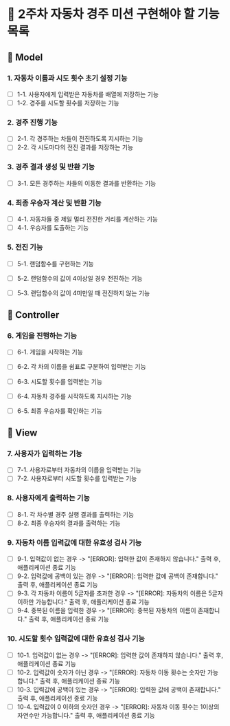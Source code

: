 # 🚗 2주차 자동차 경주 미션 구현해야 할 기능 목록

## 🤔 Model 
### 1. 자동차 이름과 시도 횟수 초기 설정 기능
- [ ] 1-1. 사용자에게 입력받은 자동차를 배열에 저장하는 기능
- [ ] 1-2. 경주를 시도할 횟수를 저장하는 기능

### 2. 경주 진행 기능
- [ ] 2-1. 각 경주하는 차들이 전진하도록 지시하는 기능
- [ ] 2-2. 각 시도마다의 전진 결과를 저장하는 기능

### 3. 경주 결과 생성 및 반환 기능
- [ ] 3-1. 모든 경주하는 차들의 이동한 결과를 반환하는 기능

### 4. 최종 우승자 계산 및 반환 기능
- [ ] 4-1. 자동차들 중 제일 멀리 전진한 거리를 계산하는 기능
- [ ] 4-1. 우승자를 도출하는 기능

### 5. 전진 기능
- [ ] 5-1. 랜덤함수를 구현하는 기능
- [ ] 5-2. 랜덤함수의 값이 4이상일 경우 전진하는 기능
- [ ] 5-3. 랜덤함수의 값이 4미만일 때 전진하지 않는 기능


## 🤔 Controller

### 6. 게임을 진행하는 기능
- [ ] 6-1. 게임을 시작하는 기능
- [ ] 6-2. 각 차의 이름을 쉼표로 구분하여 입력받는 기능 
- [ ] 6-3. 시도할 횟수를 입력받는 기능
- [ ] 6-4. 자동차 경주를 시작하도록 지시하는 기능
- [ ] 6-5. 최종 우승자를 확인하는 기능


## 🤔 View

### 7. 사용자가 입력하는 기능
- [ ] 7-1. 사용자로부터 자동차의 이름을 입력받는 기능
- [ ] 7-2. 사용자로부터 시도할 횟수를 입력받는 기능

### 8. 사용자에게 출력하는 기능
- [ ] 8-1. 각 차수별 경주 실행 결과를 출력하는 기능
- [ ] 8-2. 최종 우승자의 결과를 출력하는 기능

### 9. 자동차 이름 입력값에 대한 유효성 검사 기능
- [ ] 9-1. 입력값이 없는 경우 -> "[ERROR]: 입력한 값이 존재하지 않습니다." 출력 후, 애플리케이션 종료 기능
- [ ] 9-2. 입력값에 공백이 있는 경우 -> "[ERROR]: 입력한 값에 공백이 존재합니다." 출력 후, 애플리케이션 종료 기능
- [ ] 9-3. 각 자동차 이름이 5글자를 초과한 경우 -> "[ERROR]: 자동차의 이름은 5글자 이하만 가능합니다." 출력 후, 애플리케이션 종료 기능
- [ ] 9-4. 중복된 이름을 입력한 경우 -> "[ERROR]: 중복된 자동차의 이름이 존재합니다." 출력 후, 애플리케이션 종료 기능

### 10. 시도할 횟수 입력값에 대한 유효성 검사 기능
- [ ] 10-1. 입력값이 없는 경우 -> "[ERROR]: 입력한 값이 존재하지 않습니다." 출력 후, 애플리케이션 종료 기능
- [ ] 10-2. 입력값이 숫자가 아닌 경우 -> "[ERROR]: 자동차 이동 횟수는 숫자만 가능합니다." 출력 후, 애플리케이션 종료 기능
- [ ] 10-3. 입력값에 공백이 있는 경우 -> "[ERROR]: 입력한 값에 공백이 존재합니다." 출력 후, 애플리케이션 종료 기능
- [ ] 10-4. 입력값이 0 이하의 숫자인 경우 -> "[ERROR]: 자동차 이동 횟수는 1이상의 자연수만 가능합니다." 출력 후, 애플리케이션 종료 기능